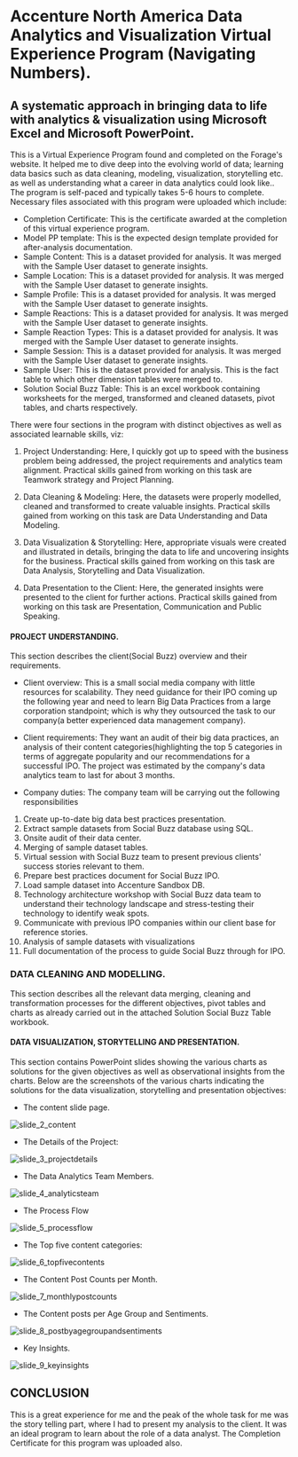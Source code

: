 # Accenture North America Data Analytics and Visualization Virtual Experience Program (Navigating Numbers).


## A systematic approach in bringing data to life with analytics & visualization using Microsoft Excel and Microsoft PowerPoint.


This is a Virtual Experience Program found and completed on the Forage's website. It helped me to dive deep into the evolving world of data; learning data basics such as data cleaning, modeling, visualization, storytelling etc. as well as understanding what a career in data analytics could look like.. The program is self-paced and typically takes 5-6 hours to complete. Necessary files associated with this program were uploaded which include:

- Completion Certificate: This is the certificate awarded at the completion of this virtual experience program.
- Model PP template: This is the expected design template provided for after-analysis documentation.
- Sample Content: This is a dataset provided for analysis. It was merged with the Sample User dataset to generate insights.
- Sample Location: This is a dataset provided for analysis. It was merged with the Sample User dataset to generate insights.
- Sample Profile: This is a dataset provided for analysis. It was merged with the Sample User dataset to generate insights.
- Sample Reactions: This is a dataset provided for analysis. It was merged with the Sample User dataset to generate insights.
- Sample Reaction Types: This is a dataset provided for analysis. It was merged with the Sample User dataset to generate insights.
- Sample Session: This is a dataset provided for analysis. It was merged with the Sample User dataset to generate insights.
- Sample User: This is the dataset provided for analysis. This is the fact table to which other dimension tables were merged to.
- Solution Social Buzz Table: This is an excel workbook containing worksheets for the merged, transformed and cleaned datasets, pivot tables, and charts respectively.


There were four sections in the program with distinct objectives as well as associated learnable skills, viz:

1. Project Understanding: Here, I quickly got up to speed with the business problem being addressed, the project requirements and analytics team alignment. Practical skills gained from working on this task are Teamwork strategy and Project Planning. 

2. Data Cleaning & Modeling: Here, the datasets were properly modelled, cleaned and transformed to create valuable insights. Practical skills gained from working on this task are Data Understanding and Data Modeling.

3. Data Visualization & Storytelling: Here, appropriate visuals were created and illustrated in details, bringing the data to life and uncovering insights for the business. Practical skills gained from working on this task are Data Analysis, Storytelling and Data Visualization.

4. Data Presentation to the Client: Here, the generated insights were presented to the client for further actions. Practical skills gained from working on this task are Presentation, Communication and Public Speaking.




#### PROJECT UNDERSTANDING.

This section describes the client(Social Buzz) overview and their requirements.

- Client overview: This is a small social media company with little resources for scalability. They need guidance for their IPO coming up the following year and need to learn Big Data Practices from a large corporation standpoint; which is why they outsourced the task to our company(a better experienced data management company).

- Client requirements: They want an audit of their big data practices, an analysis of their content categories(highlighting the top 5 categories in terms of aggregate popularity and our recommendations for a successful IPO. The project was estimated by the company's data analytics team to last for about 3 months.

- Company duties: The company team will be carrying out the following responsibilities
1. Create up-to-date big data best practices presentation.
2. Extract sample datasets from Social Buzz database using SQL.
3. Onsite audit of their data center.
4. Merging of sample dataset tables.
5. Virtual session with Social Buzz team to present previous clients' success stories relevant to them.
6. Prepare best practices document for Social Buzz IPO.
7. Load sample dataset into Accenture Sandbox DB.
8. Technology architecture workshop with Social Buzz data team to understand their technology landscape and stress-testing their technology to identify weak spots.
9. Communicate with previous IPO companies within our client base for reference stories.
10. Analysis of sample datasets with visualizations
11. Full documentation of the process to guide Social Buzz through for IPO.




### DATA CLEANING AND MODELLING.

This section describes all the relevant data merging, cleaning and transformation processes for the different objectives, pivot tables and charts as already carried out in the attached Solution Social Buzz Table workbook. 




#### DATA VISUALIZATION, STORYTELLING AND PRESENTATION.

This section contains PowerPoint slides showing the various charts as solutions for the given objectives as well as observational insights from the charts. Below are the screenshots of the various charts indicating the solutions for the data visualization, storytelling and presentation objectives:

- The content slide page.




![slide_2_content](https://user-images.githubusercontent.com/112668327/205502038-0f323c18-6b87-4793-b4a4-d53b98c4d64c.png)




- The Details of the Project:




![slide_3_projectdetails](https://user-images.githubusercontent.com/112668327/205502097-67c70faf-7c86-4f9b-a4a5-6edf4e1eb236.png)




- The Data Analytics Team Members.




![slide_4_analyticsteam](https://user-images.githubusercontent.com/112668327/205502143-4fb284e4-6545-4239-ba10-9a81e967031e.png)




- The Process Flow




![slide_5_processflow](https://user-images.githubusercontent.com/112668327/205502216-d792bd02-d6ed-458b-9332-d9cc550931e6.png)




- The Top five content categories:




![slide_6_topfivecontents](https://user-images.githubusercontent.com/112668327/205502253-1ca1ddab-6a18-4ebe-ba92-1c739e887ee5.png)




- The Content Post Counts per Month.




![slide_7_monthlypostcounts](https://user-images.githubusercontent.com/112668327/205502326-b820297a-44a9-4eaa-b5e9-c6ddd8eb3696.png)




- The Content posts per Age Group and Sentiments.




![slide_8_postbyagegroupandsentiments](https://user-images.githubusercontent.com/112668327/205502407-736b9335-f80f-4e75-b31e-a49d6ff6b423.png)




- Key Insights.




![slide_9_keyinsights](https://user-images.githubusercontent.com/112668327/205502351-bee872a6-3263-4da4-aab6-072ab2274180.png)





## CONCLUSION

This is a great experience for me and the peak of the whole task for me was the story telling part, where I had to present my analysis to the client. It was an ideal program to learn about the role of a data analyst. The Completion Certificate for this program was uploaded also.
